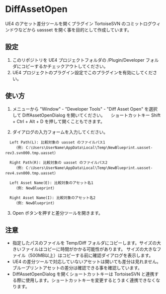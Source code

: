 # DiffAssetOpen
UE4 のアセット差分ツールを開くプラグイン
TortoiseSVN のコミットログウィンドウなどから uassset を開く事を目的として作成しています。

## 設定
1. このリポジトリを UE4 プロジェクトフォルダの /Plugin/Developer フォルダにコピーするかチェックアウトしてください。
2. UE4 プロジェクトのプラグイン設定でこのプラグインを有効にしてください。

## 使い方
1. メニューから "Window" - "Developer Tools" - "Diff Asset Open" を選択して DiffAssetOpenDialog を開いてください。
　ショートカットキー Shift + Ctrl + Alt + D を押して開くこともできます。

2. ダイアログの入力フォームを入力してください。
```
  Left Path(L): 比較対象の uasset のファイルパス1
    （例: C:\Users\UserName\AppData\Local\Temp\NewBlueprint.uasset-rev3.svn000.tmp.uasset）

  Right Path(R): 比較対象の uasset のファイルパス2
    （例: C:\Users\UserName\AppData\Local\Temp\NewBlueprint.uasset-rev4.svn000.tmp.uasset）

  Left Asset Name(E): 比較対象のアセット名1
    （例: NewBlueprint）

  Right Asset Name(I): 比較対象のアセット名2
    （例: NewBlueprint）
```

3. Open ボタンを押すと差分ツールを開きます。

## 注意
- 指定したパスのファイルを Temp/Diff フォルダにコピーします。サイズの大きいファイルはコピーに時間がかかる可能性があります。
サイズの大きなファイル（500MB以上）はコピーする前に確認ダイアログを表示します。
- UE4 の差分ツールで対応していないアセットは開いても差分は見れません。ブループリントアセットの差分は確認できる事を確認しています。
- DiffAssetOpenDialog を開くショートカットキーは TortoiseSVN と連携する際に使用します。ショートカットキーを変更するとうまく連携できなくなります。
